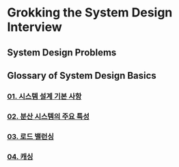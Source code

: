 # Grokking the System Design Interview

## System Design Problems

## Glossary of System Design Basics

### [01. 시스템 설계 기본 사항](docs/01.System_Design_Basics.md)
### [02. 분산 시스템의 주요 특성](docs/02.Key_Characteristics_of_Distributed_Systems.md)
### [03. 로드 밸런싱](docs/03.Load_Balancing.md)
### [04. 캐싱](docs/04.Caching.md)

